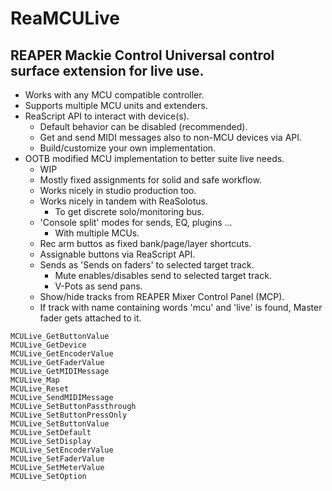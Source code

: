 # ReaMCULive
## REAPER Mackie Control Universal control surface extension for live use.
* Works with any MCU compatible controller.
* Supports multiple MCU units and extenders.
* ReaScript API to interact with device(s).
    * Default behavior can be disabled (recommended).
    * Get and send MIDI messages also to non-MCU devices via API.
    * Build/customize your own implementation.
* OOTB modified MCU implementation to better suite live needs.
    * WIP
    * Mostly fixed assignments for solid and safe workflow.
    * Works nicely in studio production too.
    * Works nicely in tandem with ReaSolotus.
        * To get discrete solo/monitoring bus.
    * 'Console split' modes for sends, EQ, plugins ...
        * With multiple MCUs.
    * Rec arm buttos as fixed bank/page/layer shortcuts.
    * Assignable buttons via ReaScript API.
    * Sends as 'Sends on faders' to selected target track.
        * Mute enables/disables send to selected target track.
        * V-Pots as send pans.
    * Show/hide tracks from REAPER Mixer Control Panel (MCP).
    * If track with name containing words 'mcu' and 'live' is found, Master fader gets attached to it.

```
MCULive_GetButtonValue
MCULive_GetDevice        
MCULive_GetEncoderValue  
MCULive_GetFaderValue    
MCULive_GetMIDIMessage   
MCULive_Map    	         
MCULive_Reset    	       
MCULive_SendMIDIMessage  
MCULive_SetButtonPassthrough    	
MCULive_SetButtonPressOnly    	
MCULive_SetButtonValue   	
MCULive_SetDefault    	
MCULive_SetDisplay    	
MCULive_SetEncoderValue    	
MCULive_SetFaderValue    	
MCULive_SetMeterValue    	
MCULive_SetOption    	
```